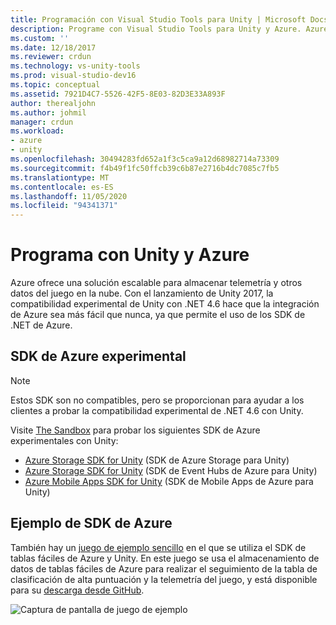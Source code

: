```yaml
---
title: Programación con Visual Studio Tools para Unity | Microsoft Docs
description: Programe con Visual Studio Tools para Unity y Azure. Azure ofrece una solución escalable para almacenar telemetría y otros datos de juego en la nube.
ms.custom: ''
ms.date: 12/18/2017
ms.reviewer: crdun
ms.technology: vs-unity-tools
ms.prod: visual-studio-dev16
ms.topic: conceptual
ms.assetid: 7921D4C7-5526-42F5-8E03-82D3E33A893F
author: therealjohn
ms.author: johmil
manager: crdun
ms.workload:
- azure
- unity
ms.openlocfilehash: 30494283fd652a1f3c5ca9a12d68982714a73309
ms.sourcegitcommit: f4b49f1fc50ffcb39c6b87e2716b4dc7085c7fb5
ms.translationtype: MT
ms.contentlocale: es-ES
ms.lasthandoff: 11/05/2020
ms.locfileid: "94341371"
---
```

# <a name="program-with-unity-and-azure"></a>Programa con Unity y Azure

Azure ofrece una solución escalable para almacenar telemetría y otros datos del juego en la nube. Con el lanzamiento de Unity 2017, la compatibilidad experimental de Unity con .NET 4.6 hace que la integración de Azure sea más fácil que nunca, ya que permite el uso de los SDK de .NET de Azure.

## <a name="experimental-azure-sdks"></a>SDK de Azure experimental

> [!NOTE]
> Estos SDK son no compatibles, pero se proporcionan para ayudar a los clientes a probar la compatibilidad experimental de .NET 4.6 con Unity.

Visite [The Sandbox](/sandbox/) para probar los siguientes SDK de Azure experimentales con Unity:

* [Azure Storage SDK for Unity](/sandbox/gamedev/unity/azure-storage-unity?wt.mc_id=azgamedev-sandbox-brpeek) (SDK de Azure Storage para Unity)
* [Azure Storage SDK for Unity](/sandbox/gamedev/unity/azure-event-hubs-unity?WT.mc_id=azgamedev-sandbox-brpeek) (SDK de Event Hubs de Azure para Unity)
* [Azure Mobile Apps SDK for Unity](/sandbox/gamedev/unity/azure-mobile-apps-unity?WT.mc_id=azgamedev-sandbox-brpeek) (SDK de Mobile Apps de Azure para Unity)

## <a name="azure-sdk-sample"></a>Ejemplo de SDK de Azure

También hay un [juego de ejemplo sencillo](/sandbox/gamedev/unity/samples/azure-mobile-apps-unity-racer) en el que se utiliza el SDK de tablas fáciles de Azure y Unity. En este juego se usa el almacenamiento de datos de tablas fáciles de Azure para realizar el seguimiento de la tabla de clasificación de alta puntuación y la telemetría del juego, y está disponible para su [descarga desde GitHub](https://github.com/BrianPeek/AzureSamples-Unity).

![Captura de pantalla de juego de ejemplo](media/vs/vstu-azure-test-sample-game-image2.png)
